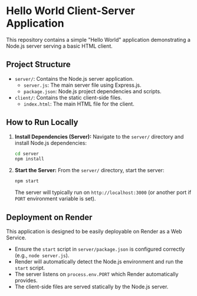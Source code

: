 # Hello World Client-Server Application

This repository contains a simple "Hello World" application demonstrating a Node.js server serving a basic HTML client.

## Project Structure

- `server/`: Contains the Node.js server application.
  - `server.js`: The main server file using Express.js.
  - `package.json`: Node.js project dependencies and scripts.
- `client/`: Contains the static client-side files.
  - `index.html`: The main HTML file for the client.

## How to Run Locally

1.  **Install Dependencies (Server):**
    Navigate to the `server/` directory and install Node.js dependencies:
    ```bash
    cd server
    npm install
    ```
2.  **Start the Server:**
    From the `server/` directory, start the server:
    ```bash
    npm start
    ```
    The server will typically run on `http://localhost:3000` (or another port if `PORT` environment variable is set).

## Deployment on Render

This application is designed to be easily deployable on Render as a Web Service.
-   Ensure the `start` script in `server/package.json` is configured correctly (e.g., `node server.js`).
-   Render will automatically detect the Node.js environment and run the `start` script.
-   The server listens on `process.env.PORT` which Render automatically provides.
-   The client-side files are served statically by the Node.js server.

